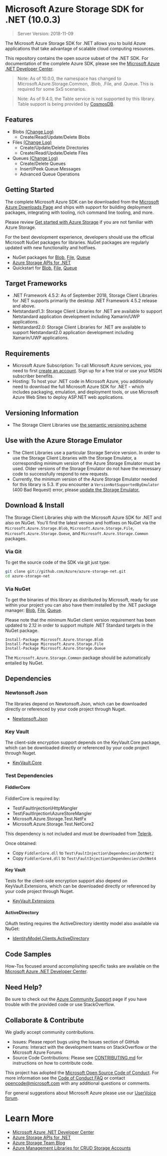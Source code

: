 # Microsoft Azure Storage SDK for .NET (10.0.3)

> Server Version: 2018-11-09

The Microsoft Azure Storage SDK for .NET allows you to build Azure applications 
that take advantage of scalable cloud computing resources.

This repository contains the open source subset of the .NET SDK. For documentation of the 
complete Azure SDK, please see the [Microsoft Azure .NET Developer Center][].

> Note:
> As of 10.0.0, the namespace has changed to Microsoft.Azure.Storage.Common, .Blob, .File, and .Queue.
> This is required for some SxS scenarios.

> Note:
> As of 9.4.0, the Table service is not supported by this library.  
> Table support is being provided by [CosmosDB][Microsoft.Azure.Cosmos.Table].

## Features

- Blobs [(Change Log)][blob-changelog]
    - Create/Read/Update/Delete Blobs
- Files [(Change Log)][file-changelog]
    - Create/Update/Delete Directories
    - Create/Read/Update/Delete Files
- Queues [(Change Log)][queue-changelog]
    - Create/Delete Queues
    - Insert/Peek Queue Messages
    - Advanced Queue Operations

## Getting Started

The complete Microsoft Azure SDK can be downloaded from the [Microsoft Azure Downloads Page][] and ships with support for building deployment packages, integrating with tooling, rich command line tooling, and more.

Please review [Get started with Azure Storage][] if you are not familiar with Azure Storage.

For the best development experience, developers should use the official Microsoft NuGet packages for libraries. NuGet packages are regularly updated with new functionality and hotfixes. 

- NuGet packages for [Blob][], [File][], [Queue][]
- [Azure Storage APIs for .NET][]
- Quickstart for [Blob][blob-quickstart], [File][file-quickstart], [Queue][queue-quickstart]

## Target Frameworks

- .NET Framework 4.5.2: As of September 2018, Storage Client Libraries for .NET supports primarily the desktop .NET Framework 4.5.2 release and above.
- Netstandard1.3: Storage Client Libraries for .NET are available to support Netstandard application development including Xamarin/UWP applications. 
- Netstandard2.0: Storage Client Libraries for .NET are available to support Netstandard2.0 application development including Xamarin/UWP applications. 

## Requirements

- Microsoft Azure Subscription: To call Microsoft Azure services, you need to first [create an account][]. Sign up for a free trial or use your MSDN subscriber benefits.
- Hosting: To host your .NET code in Microsoft Azure, you additionally need to download the full Microsoft Azure SDK for .NET - which includes packaging,
    emulation, and deployment tools, or use Microsoft Azure Web Sites to deploy ASP.NET web applications.

## Versioning Information

- The Storage Client Libraries use [the semantic versioning scheme][semver]

## Use with the Azure Storage Emulator

- The Client Libraries use a particular Storage Service version. In order to use the Storage Client Libraries with the Storage Emulator, a corresponding minimum version of the Azure Storage Emulator must be used. Older versions of the Storage Emulator do not have the necessary code to successfully respond to new requests.
- Currently, the minimum version of the Azure Storage Emulator needed for this library is 5.3. If you encounter a `VersionNotSupportedByEmulator` (400 Bad Request) error, please [update the Storage Emulator.][emulator]

## Download & Install

The Storage Client Libraries ship with the Microsoft Azure SDK for .NET and also on NuGet. You'll find the latest version and hotfixes on NuGet via the `Microsoft.Azure.Storage.Blob`, `Microsoft.Azure.Storage.File`, `Microsoft.Azure.Storage.Queue`, and `Microsoft.Azure.Storage.Common` packages. 

### Via Git

To get the source code of the SDK via git just type:

```bash
git clone git://github.com/Azure/azure-storage-net.git
cd azure-storage-net
```

### Via NuGet

To get the binaries of this library as distributed by Microsoft, ready for use
within your project you can also have them installed by the .NET package manager: [Blob][], [File][], [Queue][].

Please note that the minimum NuGet client version requirement has been updated to 2.12 in order to support multiple .NET Standard targets in the NuGet package.

```
Install-Package Microsoft.Azure.Storage.Blob
Install-Package Microsoft.Azure.Storage.File
Install-Package Microsoft.Azure.Storage.Queue
```

The `Microsoft.Azure.Storage.Common` package should be automatically entailed by NuGet.

## Dependencies

### Newtonsoft Json

The libraries depend on Newtonsoft.Json, which can be downloaded directly or referenced by your code project through Nuget.

- [Newtonsoft.Json][]

### Key Vault

The client-side encryption support depends on the KeyVault.Core package, which can be downloaded directly or referenced by your code project through Nuget.

- [KeyVault.Core][]

### Test Dependencies

#### FiddlerCore

FiddlerCore is required by:

- Test\FaultInjection\HttpMangler
- Test\FaultInjection\AzureStoreMangler
- Microsoft.Azure.Storage.Test.NetFx
- Microsoft.Azure.Storage.Test.NetCore2

This dependency is not included and must be downloaded from [Telerik][FiddlerCore].

Once obtained:

- Copy `FiddlerCore.dll` to `Test\FaultInjection\Dependencies\DotNet2`
- Copy `FiddlerCore4.dll` to `Test\FaultInjection\Dependencies\DotNet4`

#### Key Vault

Tests for the client-side encryption support also depend on KeyVault.Extensions, which can be downloaded directly or referenced by your code project through Nuget.

- [KeyVault.Extensions][]

#### ActiveDirectory

OAuth testing requires the ActiveDirectory identity model also available via NuGet:

- [IdentityModel.Clients.ActiveDirectory][]

## Code Samples

How-Tos focused around accomplishing specific tasks are available on the [Microsoft Azure .NET Developer Center][].

## Need Help?
Be sure to check out the [Azure Community Support][] page if you have trouble with the provided code or use StackOverflow.

## Collaborate & Contribute

We gladly accept community contributions.

- Issues: Please report bugs using the Issues section of GitHub
- Forums: Interact with the development teams on StackOverflow or the Microsoft Azure Forums
- Source Code Contributions: Please see [CONTRIBUTING.md][contributing] for instructions on how to contribute code.

This project has adopted the [Microsoft Open Source Code of Conduct][code of conduct]. For more information see the [Code of Conduct FAQ][] or contact [opencode@microsoft.com][opencode-email] with any additional questions or comments.

For general suggestions about Microsoft Azure please use our [UserVoice forum][].

# Learn More

- [Microsoft Azure .NET Developer Center][]
- [Azure Storage APIs for .NET][]
- [Azure Storage Team Blog][blog]
- [Azure Management Libraries for CRUD Storage Accounts][azure-sdk-for-net]


[contributing]: .github/CONTRIBUTING.md
[code of conduct]: https://opensource.microsoft.com/codeofconduct/
[code of conduct faq]: https://opensource.microsoft.com/codeofconduct/faq/
[opencode-email]: mailto:opencode@microsoft.com
[UserVoice forum]: http://feedback.azure.com/forums/34192--general-feedback
[blog]: https://azure.microsoft.com/en-us/blog/topics/storage-backup-and-recovery/

[Azure Storage APIs for .NET]: https://docs.microsoft.com/en-us/dotnet/api/overview/azure/storage?view=azure-dotnet
[Microsoft Azure .NET Developer Center]: http://azure.microsoft.com/en-us/develop/net/
[Azure Community Support]: http://go.microsoft.com/fwlink/?LinkId=234489
[Microsoft Azure Downloads Page]: http://azure.microsoft.com/en-us/downloads/?sdk=net
[Get started with Azure Storage]: https://docs.microsoft.com/en-us/azure/storage/storage-dotnet-how-to-use-blobs
[azure-sdk-for-net]: https://github.com/Azure/azure-sdk-for-net
[create an account]: https://account.Azure.com/Home/Index
[semver]: http://semver.org/
[emulator]: https://docs.microsoft.com/en-us/azure/storage/common/storage-use-emulator

[blob-changelog]: Blob/Changelog.txt
[file-changelog]: File/Changelog.txt
[queue-changelog]: Queue/Changelog.txt

[blob-quickstart]: https://docs.microsoft.com/en-us/azure/storage/blobs/storage-quickstart-blobs-dotnet
[file-quickstart]: https://docs.microsoft.com/en-us/azure/storage/files/storage-dotnet-how-to-use-files
[queue-quickstart]: https://docs.microsoft.com/en-us/azure/storage/queues/storage-dotnet-how-to-use-queues

[Blob]: https://www.nuget.org/packages/Microsoft.Azure.Storage.Blob/
[File]: https://www.nuget.org/packages/Microsoft.Azure.Storage.File/
[Queue]: https://www.nuget.org/packages/Microsoft.Azure.Storage.Queue/
[WindowsAzure.Storage]: https://www.nuget.org/packages/WindowsAzure.Storage/
[Microsoft.Azure.Cosmos.Table]: https://www.nuget.org/packages/Microsoft.Azure.Cosmos.Table

[Newtonsoft.Json]: https://www.nuget.org/packages/Newtonsoft.Json/
[IdentityModel.Clients.ActiveDirectory]: https://www.nuget.org/packages/Microsoft.IdentityModel.Clients.ActiveDirectory/
[KeyVault.Core]: https://www.nuget.org/packages/Microsoft.Azure.KeyVault.Core/
[KeyVault.Extensions]: https://www.nuget.org/packages/Microsoft.Azure.KeyVault.Extensions/

[FiddlerCore]: http://www.telerik.com/fiddler/fiddlercore
